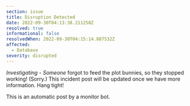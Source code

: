 ```yaml
---
section: issue
title: Disruption Detected
date: 2022-09-30T04:13:38.211258Z
resolved: true
informational: false
resolvedWhen: 2022-09-30T04:15:14.887532Z
affected:
  - Database
severity: disrupted
---
```

*Investigating* - _Someone_ forgot to feed the plot bunnies, so they stopped working! (Sorry.) This incident post will be updated once we have more information. Hang tight!

This is an automatic post by a monitor bot.
        